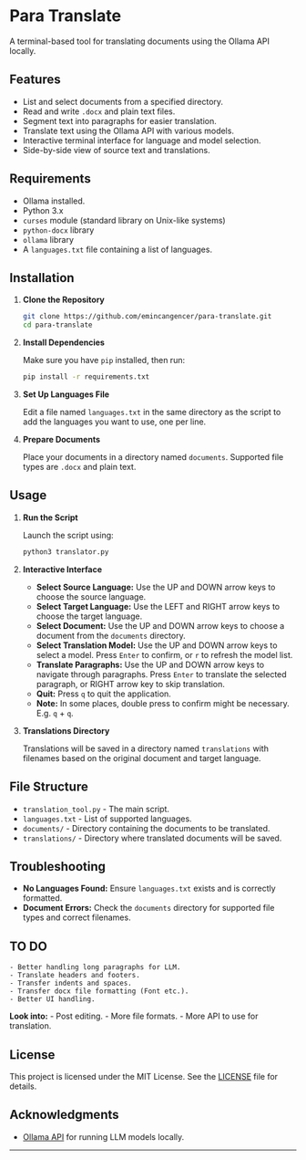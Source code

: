 # Para Translate

A terminal-based tool for translating documents using the Ollama API locally.

## Features

- List and select documents from a specified directory.
- Read and write `.docx` and plain text files.
- Segment text into paragraphs for easier translation.
- Translate text using the Ollama API with various models.
- Interactive terminal interface for language and model selection.
- Side-by-side view of source text and translations.

## Requirements
- Ollama installed.
- Python 3.x
- `curses` module (standard library on Unix-like systems)
- `python-docx` library
- `ollama` library
- A `languages.txt` file containing a list of languages.

## Installation

1. **Clone the Repository**

   ```sh
   git clone https://github.com/emincangencer/para-translate.git
   cd para-translate
   ```

2. **Install Dependencies**

   Make sure you have `pip` installed, then run:

   ```sh
   pip install -r requirements.txt
   ```

3. **Set Up Languages File**

   Edit a file named `languages.txt` in the same directory as the script to add the languages you want to use, one per line.

4. **Prepare Documents**

   Place your documents in a directory named `documents`. Supported file types are `.docx` and plain text.

## Usage

1. **Run the Script**

   Launch the script using:

   ```sh
   python3 translator.py
   ```

2. **Interactive Interface**

   - **Select Source Language:** Use the UP and DOWN arrow keys to choose the source language.
   - **Select Target Language:** Use the LEFT and RIGHT arrow keys to choose the target language.
   - **Select Document:** Use the UP and DOWN arrow keys to choose a document from the `documents` directory.
   - **Select Translation Model:** Use the UP and DOWN arrow keys to select a model. Press `Enter` to confirm, or `r` to refresh the model list.
   - **Translate Paragraphs:** Use the UP and DOWN arrow keys to navigate through paragraphs. Press `Enter` to translate the selected paragraph, or RIGHT arrow key to skip translation.
   - **Quit:** Press `q` to quit the application.
   - **Note:** In some places, double press to confirm might be necessary. E.g. `q` + `q`.

3. **Translations Directory**

   Translations will be saved in a directory named `translations` with filenames based on the original document and target language.

## File Structure

- `translation_tool.py` - The main script.
- `languages.txt` - List of supported languages.
- `documents/` - Directory containing the documents to be translated.
- `translations/` - Directory where translated documents will be saved.

## Troubleshooting

- **No Languages Found:** Ensure `languages.txt` exists and is correctly formatted.
- **Document Errors:** Check the `documents` directory for supported file types and correct filenames.

## TO DO
    - Better handling long paragraphs for LLM.
    - Translate headers and footers.
    - Transfer indents and spaces.
    - Transfer docx file formatting (Font etc.).
    - Better UI handling.
**Look into:**
    - Post editing.
    - More file formats.
    - More API to use for translation.

## License

This project is licensed under the MIT License. See the [LICENSE](LICENSE) file for details.

## Acknowledgments

- [Ollama API](https://ollama.com) for running LLM models locally.

---
